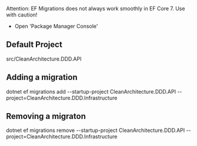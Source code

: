 ﻿Attention: EF Migrations does not always work smoothly in EF Core 7. Use with caution!

- Open 'Package Manager Console'

## Default Project 
src/CleanArchitecture.DDD.API

## Adding a migration
dotnet ef migrations add <migration-name> --startup-project CleanArchitecture.DDD.API --project=CleanArchitecture.DDD.Infrastructure

## Removing a migraton
dotnet ef migrations remove --startup-project CleanArchitecture.DDD.API --project=CleanArchitecture.DDD.Infrastructure

